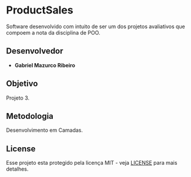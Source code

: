 # ProductSales

Software desenvolvido com intuito de ser um dos projetos avaliativos que compoem a nota da disciplina de POO.

## Desenvolvedor

* **Gabriel Mazurco Ribeiro**

## Objetivo

Projeto 3.

## Metodologia

Desenvolvimento em Camadas.

## License

Esse projeto esta protegido pela licença MIT - veja [LICENSE](LICENSE) para mais detalhes.
